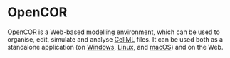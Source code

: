 # OpenCOR

[OpenCOR](https://opencor.ws/) is a Web-based modelling environment, which can be used to organise, edit, simulate and analyse [CellML](https://cellml.org/) files. It can be used both as a standalone application (on [Windows](https://en.wikipedia.org/wiki/Microsoft_Windows), [Linux](https://en.wikipedia.org/wiki/Linux), and [macOS](https://en.wikipedia.org/wiki/MacOS)) and on the Web.
